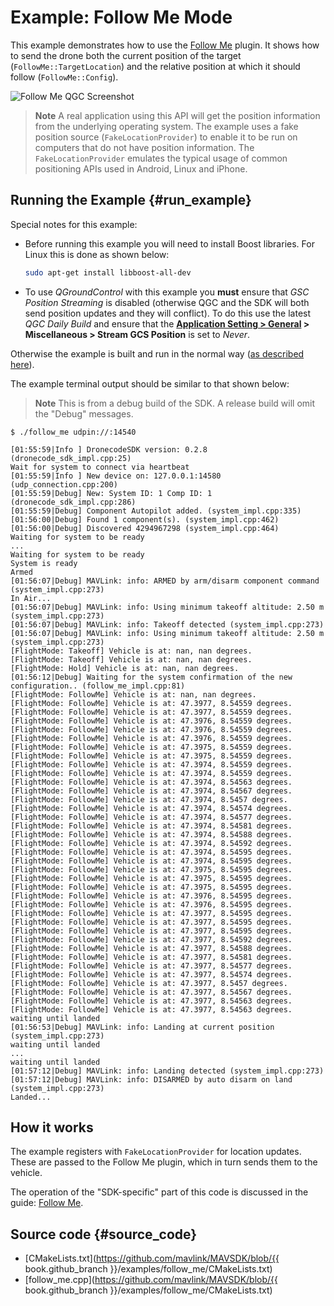 # Example: Follow Me Mode

This example demonstrates how to use the [Follow Me](../guide/follow_me.md) plugin.
It shows how to send the drone both the current position of the target (`FollowMe::TargetLocation`) and the relative position at which it should follow (`FollowMe::Config`).

![Follow Me QGC Screenshot](../../../assets/examples/follow_me/follow_me_example_qgc.jpg)

> **Note** A real application using this API will get the position information from the underlying operating system.
  The example uses a fake position source (`FakeLocationProvider`) to enable it to be run on computers that do not have position information.
  The `FakeLocationProvider` emulates the typical usage of common positioning APIs used in Android, Linux and iPhone.


## Running the Example {#run_example}

Special notes for this example:

* Before running this example you will need to install Boost libraries. For Linux this is done as shown below:
  ```sh
  sudo apt-get install libboost-all-dev
  ```
* To use *QGroundControl* with this example you **must** ensure that *GSC Position Streaming* is disabled (otherwise QGC and the SDK will both send position updates and they will conflict).
  To do this use the latest *QGC Daily Build* and ensure that the **[Application Setting > General](https://docs.qgroundcontrol.com/en/SettingsView/General.html) > Miscellaneous > Stream GCS Position** is set to *Never*.

Otherwise the example is built and run in the normal way ([as described here](../examples/README.md#trying_the_examples)).

The example terminal output should be similar to that shown below:

> **Note** This is from a debug build of the SDK.
  A release build will omit the "Debug" messages.

```
$ ./follow_me udpin://:14540
```
```
[01:55:59|Info ] DronecodeSDK version: 0.2.8 (dronecode_sdk_impl.cpp:25)
Wait for system to connect via heartbeat
[01:55:59|Info ] New device on: 127.0.0.1:14580 (udp_connection.cpp:200)
[01:55:59|Debug] New: System ID: 1 Comp ID: 1 (dronecode_sdk_impl.cpp:286)
[01:55:59|Debug] Component Autopilot added. (system_impl.cpp:335)
[01:56:00|Debug] Found 1 component(s). (system_impl.cpp:462)
[01:56:00|Debug] Discovered 4294967298 (system_impl.cpp:464)
Waiting for system to be ready
...
Waiting for system to be ready
System is ready
Armed
[01:56:07|Debug] MAVLink: info: ARMED by arm/disarm component command (system_impl.cpp:273)
In Air...
[01:56:07|Debug] MAVLink: info: Using minimum takeoff altitude: 2.50 m (system_impl.cpp:273)
[01:56:07|Debug] MAVLink: info: Takeoff detected (system_impl.cpp:273)
[01:56:07|Debug] MAVLink: info: Using minimum takeoff altitude: 2.50 m (system_impl.cpp:273)
[FlightMode: Takeoff] Vehicle is at: nan, nan degrees.
[FlightMode: Takeoff] Vehicle is at: nan, nan degrees.
[FlightMode: Hold] Vehicle is at: nan, nan degrees.
[01:56:12|Debug] Waiting for the system confirmation of the new configuration.. (follow_me_impl.cpp:81)
[FlightMode: FollowMe] Vehicle is at: nan, nan degrees.
[FlightMode: FollowMe] Vehicle is at: 47.3977, 8.54559 degrees.
[FlightMode: FollowMe] Vehicle is at: 47.3977, 8.54559 degrees.
[FlightMode: FollowMe] Vehicle is at: 47.3976, 8.54559 degrees.
[FlightMode: FollowMe] Vehicle is at: 47.3976, 8.54559 degrees.
[FlightMode: FollowMe] Vehicle is at: 47.3976, 8.54559 degrees.
[FlightMode: FollowMe] Vehicle is at: 47.3975, 8.54559 degrees.
[FlightMode: FollowMe] Vehicle is at: 47.3975, 8.54559 degrees.
[FlightMode: FollowMe] Vehicle is at: 47.3974, 8.54559 degrees.
[FlightMode: FollowMe] Vehicle is at: 47.3974, 8.54559 degrees.
[FlightMode: FollowMe] Vehicle is at: 47.3974, 8.54563 degrees.
[FlightMode: FollowMe] Vehicle is at: 47.3974, 8.54567 degrees.
[FlightMode: FollowMe] Vehicle is at: 47.3974, 8.5457 degrees.
[FlightMode: FollowMe] Vehicle is at: 47.3974, 8.54574 degrees.
[FlightMode: FollowMe] Vehicle is at: 47.3974, 8.54577 degrees.
[FlightMode: FollowMe] Vehicle is at: 47.3974, 8.54581 degrees.
[FlightMode: FollowMe] Vehicle is at: 47.3974, 8.54588 degrees.
[FlightMode: FollowMe] Vehicle is at: 47.3974, 8.54592 degrees.
[FlightMode: FollowMe] Vehicle is at: 47.3974, 8.54595 degrees.
[FlightMode: FollowMe] Vehicle is at: 47.3974, 8.54595 degrees.
[FlightMode: FollowMe] Vehicle is at: 47.3975, 8.54595 degrees.
[FlightMode: FollowMe] Vehicle is at: 47.3975, 8.54595 degrees.
[FlightMode: FollowMe] Vehicle is at: 47.3975, 8.54595 degrees.
[FlightMode: FollowMe] Vehicle is at: 47.3976, 8.54595 degrees.
[FlightMode: FollowMe] Vehicle is at: 47.3976, 8.54595 degrees.
[FlightMode: FollowMe] Vehicle is at: 47.3977, 8.54595 degrees.
[FlightMode: FollowMe] Vehicle is at: 47.3977, 8.54595 degrees.
[FlightMode: FollowMe] Vehicle is at: 47.3977, 8.54595 degrees.
[FlightMode: FollowMe] Vehicle is at: 47.3977, 8.54592 degrees.
[FlightMode: FollowMe] Vehicle is at: 47.3977, 8.54588 degrees.
[FlightMode: FollowMe] Vehicle is at: 47.3977, 8.54581 degrees.
[FlightMode: FollowMe] Vehicle is at: 47.3977, 8.54577 degrees.
[FlightMode: FollowMe] Vehicle is at: 47.3977, 8.54574 degrees.
[FlightMode: FollowMe] Vehicle is at: 47.3977, 8.5457 degrees.
[FlightMode: FollowMe] Vehicle is at: 47.3977, 8.54567 degrees.
[FlightMode: FollowMe] Vehicle is at: 47.3977, 8.54563 degrees.
[FlightMode: FollowMe] Vehicle is at: 47.3977, 8.54563 degrees.
waiting until landed
[01:56:53|Debug] MAVLink: info: Landing at current position (system_impl.cpp:273)
waiting until landed
...
waiting until landed
[01:57:12|Debug] MAVLink: info: Landing detected (system_impl.cpp:273)
[01:57:12|Debug] MAVLink: info: DISARMED by auto disarm on land (system_impl.cpp:273)
Landed...
```

## How it works

The example registers with `FakeLocationProvider` for location updates.
These are passed to the Follow Me plugin, which in turn sends them to the vehicle.

The operation of the "SDK-specific" part of this code is discussed in the guide: [Follow Me](../guide/follow_me.md).


## Source code {#source_code}

- [CMakeLists.txt](https://github.com/mavlink/MAVSDK/blob/{{ book.github_branch }}/examples/follow_me/CMakeLists.txt)
- [follow_me.cpp](https://github.com/mavlink/MAVSDK/blob/{{ book.github_branch }}/examples/follow_me/CMakeLists.txt)

